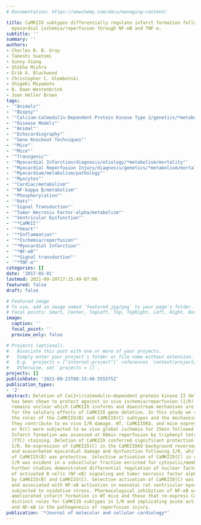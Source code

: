 ```yaml
---
# Documentation: https://wowchemy.com/docs/managing-content/

title: CaMKIIδ subtypes differentially regulate infarct formation following ex vivo
  myocardial ischemia/reperfusion through NF-κB and TNF-α.
subtitle: ''
summary: ''
authors:
- Charles B. B. Gray
- Takeshi Suetomi
- Sunny Xiang
- Shikha Mishra
- Erik A. Blackwood
- Christopher C. Glembotski
- Shigeki Miyamoto
- B. Daan Westenbrink
- Joan Heller Brown
tags:
- '"Animals"'
- '"Biopsy"'
- '"Calcium-Calmodulin-Dependent Protein Kinase Type 2/genetics/*metabolism"'
- '"Disease Models"'
- '"Animal"'
- '"Echocardiography"'
- '"Gene Knockout Techniques"'
- '"Mice"'
- '"Mice"'
- '"Transgenic"'
- '"Myocardial Infarction/diagnosis/etiology/*metabolism/mortality"'
- '"Myocardial Reperfusion Injury/diagnosis/genetics/*metabolism/mortality"'
- '"Myocardium/metabolism/pathology"'
- '"Myocytes"'
- '"Cardiac/metabolism"'
- '"NF-kappa B/metabolism"'
- '"Phosphorylation"'
- '"Rats"'
- '"Signal Transduction"'
- '"Tumor Necrosis Factor-alpha/metabolism"'
- '"Ventricular Dysfunction"'
- '"*CaMKII"'
- '"*Heart"'
- '"*Inflammation"'
- '"*Ischemia/reperfusion"'
- '"*Myocardial Infarction"'
- '"*NF-κB"'
- '"*Signal transduction"'
- '"*TNF-α"'
categories: []
date: '2017-02-01'
lastmod: 2021-09-20T17:15:49-07:00
featured: false
draft: false

# Featured image
# To use, add an image named `featured.jpg/png` to your page's folder.
# Focal points: Smart, Center, TopLeft, Top, TopRight, Left, Right, BottomLeft, Bottom, BottomRight.
image:
  caption: ''
  focal_point: ''
  preview_only: false

# Projects (optional).
#   Associate this post with one or more of your projects.
#   Simply enter your project's folder or file name without extension.
#   E.g. `projects = ["internal-project"]` references `content/project/deep-learning/index.md`.
#   Otherwise, set `projects = []`.
projects: []
publishDate: '2021-09-21T00:15:49.555575Z'
publication_types:
- '2'
abstract: Deletion of Ca(2+)/calmodulin-dependent protein kinase II delta (CaMKIIδ)
  has been shown to protect against in vivo ischemia/reperfusion (I/R) injury. It
  remains unclear which CaMKIIδ isoforms and downstream mechanisms are responsible
  for the salutary effects of CaMKIIδ gene deletion. In this study we sought to compare
  the roles of the CaMKIIδ(B) and CaMKIIδ(C) subtypes and the mechanisms by which
  they contribute to ex vivo I/R damage. WT, CaMKIIδKO, and mice expressing only CaMKIIδ(B)
  or δ(C) were subjected to ex vivo global ischemia for 25min followed by reperfusion.
  Infarct formation was assessed at 60min reperfusion by triphenyl tetrazolium chloride
  (TTC) staining. Deletion of CaMKIIδ conferred significant protection from ex vivo
  I/R. Re-expression of CaMKIIδ(C) in the CaMKIIδKO background reversed this effect
  and exacerbated myocardial damage and dysfunction following I/R, while re-expression
  of CaMKIIδ(B) was protective. Selective activation of CaMKIIδ(C) in response to
  I/R was evident in a subcellular fraction enriched for cytosolic/membrane proteins.
  Further studies demonstrated differential regulation of nuclear factor kappa-light-chain-enhancer
  of activated B cells (NF-κB) signaling and tumor necrosis factor alpha (TNF-α) expression
  by CaMKIIδ(B) and CaMKIIδ(C). Selective activation of CaMKIIδ(C) was also observed
  and associated with NF-κB activation in neonatal rat ventricular myocytes (NRVMs)
  subjected to oxidative stress. Pharmacological inhibition of NF-κB or TNF-α significantly
  ameliorated infarct formation in WT mice and those that re-express CaMKIIδ(C), demonstrating
  distinct roles for CaMKIIδ subtypes in I/R and implicating acute activation of CaMKIIδ(C)
  and NF-κB in the pathogenesis of reperfusion injury.
publication: '*Journal of molecular and cellular cardiology*'
---
```

